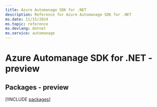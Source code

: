 ```yaml
---
title: Azure Automanage SDK for .NET
description: Reference for Azure Automanage SDK for .NET
ms.date: 11/15/2024
ms.topic: reference
ms.devlang: dotnet
ms.service: automanage
---
```

# Azure Automanage SDK for .NET - preview
## Packages - preview
[!INCLUDE [packages](automanage-index.md)]